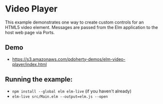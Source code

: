 # Video Player

This example demonstrates one way to create custom controls for an HTML5 video
element. Messages are passed from the Elm application to the host web page via
Ports.

## Demo
- https://s3.amazonaws.com/pdoherty-demos/elm-video-player/index.html

## Running the example:
- `npm install --global elm elm-live` (if you haven't already)
- `elm-live src/Main.elm --output=elm.js --open`
